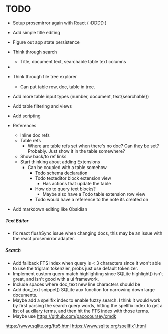 # TODO


- Setup prosemirror again with React ( :DDDD )
- Add simple title editing

- Figure out app state persistence

- Think through search
  - Title, document text, searchable table text columns
- 
- Think through file tree explorer
  - Can put table row, doc, table in tree.
- Add more table input types (number, document, text{searchable})
- Add table filtering and views
- Add scripting
- References
  - Inline doc refs
  - Table refs
    - Where are table refs set when there's no doc? Can they be set? Probably. Just show it in the table somewhere?
  - Show back/to ref links 
  - Start thinking about adding Extensions
    - Can be coupled with a table somehow
      - Todo schema declaration
      - Todo texteditor block extension view
        - Has actions that update the table
      - How do to query text blocks?
        - Maybe also have a Todo table extension row view
      - Todo would have a reference to the note its created on
- Add markdown editing like Obsidian


##### Text Editor
- fix react flushSync issue when changing docs, this may be an issue with the react prosemirror adapter.

##### Search

- Add fallback FTS index when query is < 3 characters since it won't able to use the trigram tokenzier, probs just use default tokenizer.
- Implement custom query match highlighting since SQLite highlight() isn't great, and isn't good with a ui framework.
- Include spaces where doc_text new line characters should be
- Add doc_text snippet() SQLite aux function for narrowing down large documents.
- Maybe add a spellfix index to enable fuzzy search. I think it would work by first parsing the search query words, hitting the spellfix index to get a list of auxillary terms, and then hit the FTS index with those terms.
- Maybe use https://github.com/pacocoursey/cmdk

https://www.sqlite.org/fts5.html
https://www.sqlite.org/spellfix1.html
